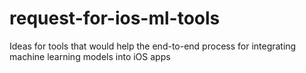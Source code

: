 # request-for-ios-ml-tools
Ideas for tools that would help the end-to-end process for integrating machine learning models into iOS apps
